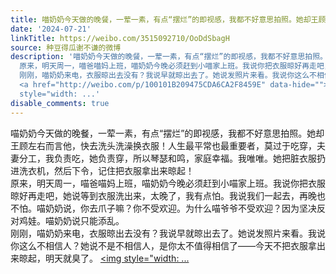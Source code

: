 ```yaml
---
title: 喵奶奶今天做的晚餐，一荤一素，有点“摆烂”的即视感，我都不好意思拍照。她却王顾左右而言他，快去洗头洗澡换衣服！人生最平常也最重要者，莫过于吃穿，夫妻分...
date: '2024-07-21'
linkTitle: https://weibo.com/3515092710/OoDdSbagH
source: 种豆得瓜谢不谦的微博
description: '喵奶奶今天做的晚餐，一荤一素，有点“摆烂”的即视感，我都不好意思拍照。她却王顾左右而言他，快去洗头洗澡换衣服！人生最平常也最重要者，莫过于吃穿，夫妻分工，我负责吃，她负责穿，所以琴瑟和鸣，家庭幸福。我唯唯。她把脏衣服扔进洗衣机，然后下令，记住把衣服拿出来晾起！<br>
  原来，明天周一，喵爸喵妈上班，喵奶奶今晚必须赶到小喵家上班。我说你把衣服晾好再走吧，她说等到衣服洗出来，太晚了，我有点怕。我说我们一起去，再晚也不怕。喵奶奶说，你去爪子嘛？你不受欢迎。为什么喵爷爷不受欢迎？因为坚决反对鸡娃。喵奶奶说只能添乱。<br>
  刚刚，喵奶奶来电，衣服晾出去没有？我说早就晾出去了。她说发照片来看。我说你这么不相信人？她说不是不相信人，是你太不值得相信了——今天不把衣服拿出来晾起，明天就臭了。
  <a href="http://weibo.com/p/100101B209475CDA6CA2F8459E" data-hide=""><span class="url-icon"><img
  style="width: ...'
disable_comments: true
---
```

喵奶奶今天做的晚餐，一荤一素，有点“摆烂”的即视感，我都不好意思拍照。她却王顾左右而言他，快去洗头洗澡换衣服！人生最平常也最重要者，莫过于吃穿，夫妻分工，我负责吃，她负责穿，所以琴瑟和鸣，家庭幸福。我唯唯。她把脏衣服扔进洗衣机，然后下令，记住把衣服拿出来晾起！<br> 原来，明天周一，喵爸喵妈上班，喵奶奶今晚必须赶到小喵家上班。我说你把衣服晾好再走吧，她说等到衣服洗出来，太晚了，我有点怕。我说我们一起去，再晚也不怕。喵奶奶说，你去爪子嘛？你不受欢迎。为什么喵爷爷不受欢迎？因为坚决反对鸡娃。喵奶奶说只能添乱。<br> 刚刚，喵奶奶来电，衣服晾出去没有？我说早就晾出去了。她说发照片来看。我说你这么不相信人？她说不是不相信人，是你太不值得相信了——今天不把衣服拿出来晾起，明天就臭了。 <a href="http://weibo.com/p/100101B209475CDA6CA2F8459E" data-hide=""><span class="url-icon"><img style="width: ...